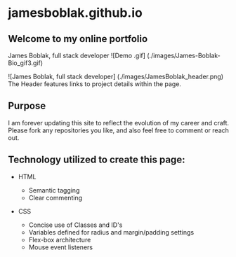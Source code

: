 # jamesboblak.github.io
## Welcome to my online portfolio

James Boblak, full stack developer
![Demo .gif]
(./images/James-Boblak-Bio_gif3.gif)
<!-- Header image -->
![James Boblak, full stack developer]
(./images/JamesBoblak_header.png)
The Header features links to project details within the page.

<!-- Statement of purpose -->
## Purpose
I am forever updating this site to reflect the evolution of my career and craft.  Please fork any repositories you like, and also feel free to comment or reach out.

## Technology utilized to create this page:
<!-- HTML Pionts -->
* HTML
    * Semantic tagging
    * Clear commenting

    <!-- CSS Points -->
* CSS
    * Concise use of Classes and ID's
    * Variables defined for radius and margin/padding settings
    * Flex-box architecture
    * Mouse event listeners